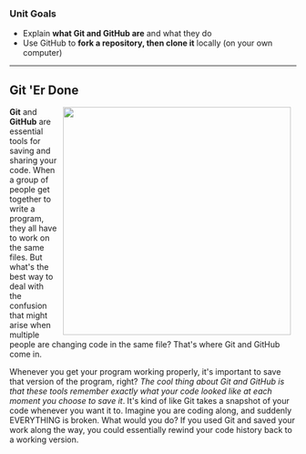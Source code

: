 ### Unit Goals
* Explain **what Git and GitHub are** and what they do
* Use GitHub to **fork a repository, then clone it** locally (on your own computer)

---
## Git 'Er Done
<img src="https://s3.amazonaws.com/after-school-assets/version-control.jpg" width="400px" align="right" hspace="10"> **Git** and **GitHub** are essential tools for saving and sharing your code. When a group of people get together to write a program, they all have to work on the same files. But what's the best way to deal with the confusion that might arise when multiple people are changing code in the same file? That's where Git and GitHub come in. 

Whenever you get your program working properly, it's important to save that version of the program, right?  _The cool thing about Git and GitHub is that these tools remember exactly what your code looked like at each moment you choose to save it_. It's kind of like Git takes a snapshot of your code whenever you want it to. Imagine you are coding along, and suddenly EVERYTHING is broken. What would you do? If you used Git and saved your work along the way, you could essentially rewind your code history back to a working version. 
